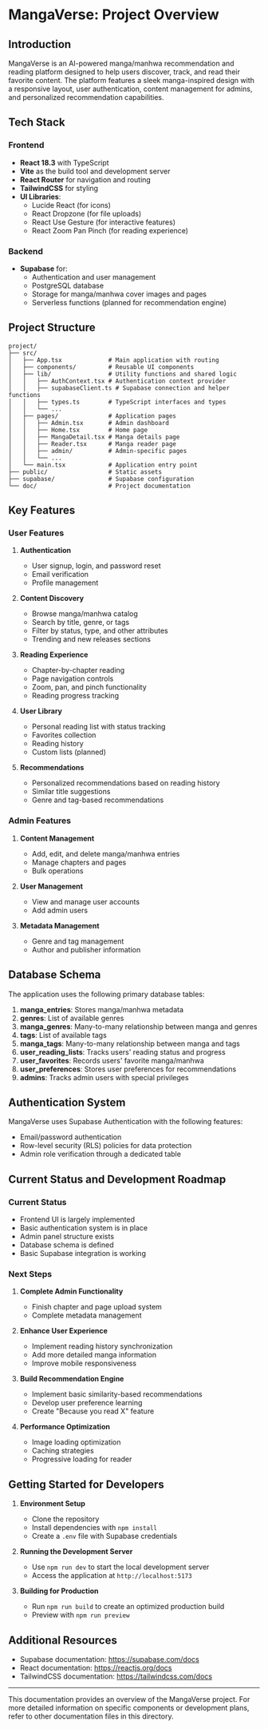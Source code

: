 # MangaVerse: Project Overview

## Introduction

MangaVerse is an AI-powered manga/manhwa recommendation and reading platform designed to help users discover, track, and read their favorite content. The platform features a sleek manga-inspired design with a responsive layout, user authentication, content management for admins, and personalized recommendation capabilities.

## Tech Stack

### Frontend
- **React 18.3** with TypeScript
- **Vite** as the build tool and development server
- **React Router** for navigation and routing
- **TailwindCSS** for styling
- **UI Libraries**:
  - Lucide React (for icons)
  - React Dropzone (for file uploads)
  - React Use Gesture (for interactive features)
  - React Zoom Pan Pinch (for reading experience)

### Backend
- **Supabase** for:
  - Authentication and user management
  - PostgreSQL database
  - Storage for manga/manhwa cover images and pages
  - Serverless functions (planned for recommendation engine)

## Project Structure

```
project/
├── src/
│   ├── App.tsx             # Main application with routing
│   ├── components/         # Reusable UI components
│   ├── lib/                # Utility functions and shared logic
│   │   ├── AuthContext.tsx # Authentication context provider
│   │   ├── supabaseClient.ts # Supabase connection and helper functions
│   │   ├── types.ts        # TypeScript interfaces and types
│   │   └── ...
│   ├── pages/              # Application pages
│   │   ├── Admin.tsx       # Admin dashboard
│   │   ├── Home.tsx        # Home page
│   │   ├── MangaDetail.tsx # Manga details page
│   │   ├── Reader.tsx      # Manga reader page
│   │   ├── admin/          # Admin-specific pages
│   │   └── ...
│   └── main.tsx            # Application entry point
├── public/                 # Static assets
├── supabase/               # Supabase configuration
└── doc/                    # Project documentation
```

## Key Features

### User Features
1. **Authentication**
   - User signup, login, and password reset
   - Email verification
   - Profile management

2. **Content Discovery**
   - Browse manga/manhwa catalog
   - Search by title, genre, or tags
   - Filter by status, type, and other attributes
   - Trending and new releases sections

3. **Reading Experience**
   - Chapter-by-chapter reading
   - Page navigation controls
   - Zoom, pan, and pinch functionality
   - Reading progress tracking

4. **User Library**
   - Personal reading list with status tracking
   - Favorites collection
   - Reading history
   - Custom lists (planned)

5. **Recommendations**
   - Personalized recommendations based on reading history
   - Similar title suggestions
   - Genre and tag-based recommendations

### Admin Features
1. **Content Management**
   - Add, edit, and delete manga/manhwa entries
   - Manage chapters and pages
   - Bulk operations

2. **User Management**
   - View and manage user accounts
   - Add admin users

3. **Metadata Management**
   - Genre and tag management
   - Author and publisher information

## Database Schema

The application uses the following primary database tables:

1. **manga_entries**: Stores manga/manhwa metadata
2. **genres**: List of available genres
3. **manga_genres**: Many-to-many relationship between manga and genres
4. **tags**: List of available tags
5. **manga_tags**: Many-to-many relationship between manga and tags
6. **user_reading_lists**: Tracks users' reading status and progress
7. **user_favorites**: Records users' favorite manga/manhwa
8. **user_preferences**: Stores user preferences for recommendations
9. **admins**: Tracks admin users with special privileges

## Authentication System

MangaVerse uses Supabase Authentication with the following features:
- Email/password authentication
- Row-level security (RLS) policies for data protection
- Admin role verification through a dedicated table

## Current Status and Development Roadmap

### Current Status
- Frontend UI is largely implemented
- Basic authentication system is in place
- Admin panel structure exists
- Database schema is defined
- Basic Supabase integration is working

### Next Steps
1. **Complete Admin Functionality**
   - Finish chapter and page upload system
   - Complete metadata management

2. **Enhance User Experience**
   - Implement reading history synchronization
   - Add more detailed manga information
   - Improve mobile responsiveness

3. **Build Recommendation Engine**
   - Implement basic similarity-based recommendations
   - Develop user preference learning
   - Create "Because you read X" feature

4. **Performance Optimization**
   - Image loading optimization
   - Caching strategies
   - Progressive loading for reader

## Getting Started for Developers

1. **Environment Setup**
   - Clone the repository
   - Install dependencies with `npm install`
   - Create a `.env` file with Supabase credentials

2. **Running the Development Server**
   - Use `npm run dev` to start the local development server
   - Access the application at `http://localhost:5173`

3. **Building for Production**
   - Run `npm run build` to create an optimized production build
   - Preview with `npm run preview`

## Additional Resources

- Supabase documentation: https://supabase.com/docs
- React documentation: https://reactjs.org/docs
- TailwindCSS documentation: https://tailwindcss.com/docs

---

This documentation provides an overview of the MangaVerse project. For more detailed information on specific components or development plans, refer to other documentation files in this directory.

